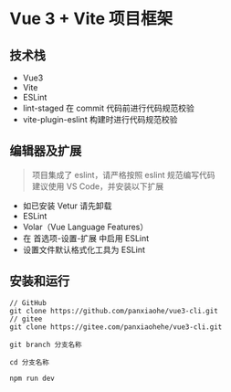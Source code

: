 # Vue 3 + Vite 项目框架

## 技术栈
- Vue3
- Vite
- ESLint 
- lint-staged  在 commit 代码前进行代码规范校验
- vite-plugin-eslint  构建时进行代码规范校验


## 编辑器及扩展

> 项目集成了 eslint，请严格按照 eslint 规范编写代码  
> 建议使用 VS Code，并安装以下扩展

- 如已安装 Vetur 请先卸载
- ESLint
- Volar（Vue Language Features）
- 在 首选项-设置-扩展 中启用 ESLint
- 设置文件默认格式化工具为 ESLint


## 安装和运行

```
// GitHub
git clone https://github.com/panxiaohe/vue3-cli.git
// gitee
git clone https://gitee.com/panxiaohehe/vue3-cli.git

git branch 分支名称

cd 分支名称

npm run dev
```
